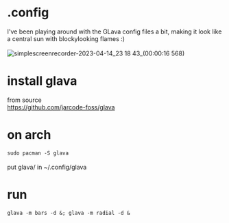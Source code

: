# .config
I've been playing around with the GLava config files a bit, making it look like a central sun with blockylooking flames :) \
\
![simplescreenrecorder-2023-04-14_23 18 43_(00:00:16 568)](https://user-images.githubusercontent.com/19855231/232230826-1f47c1a8-47ae-4c75-a485-3472f0555452.jpg)
# install glava 
from source 
\
https://github.com/jarcode-foss/glava

# on arch
```sudo pacman -S glava``` \
\
put glava/ in ~/.config/glava 
# run 
```glava -m bars -d &; glava -m radial -d &```
